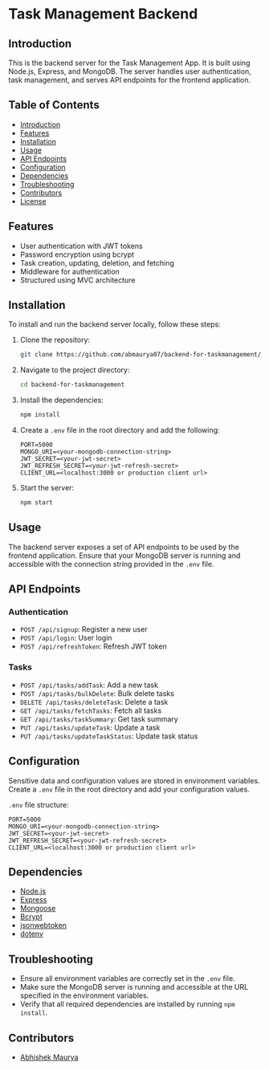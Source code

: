 # Task Management Backend

## Introduction
This is the backend server for the Task Management App. It is built using Node.js, Express, and MongoDB. The server handles user authentication, task management, and serves API endpoints for the frontend application.

## Table of Contents
- [Introduction](#introduction)
- [Features](#features)
- [Installation](#installation)
- [Usage](#usage)
- [API Endpoints](#api-endpoints)
- [Configuration](#configuration)
- [Dependencies](#dependencies)
- [Troubleshooting](#troubleshooting)
- [Contributors](#contributors)
- [License](#license)

## Features
- User authentication with JWT tokens
- Password encryption using bcrypt
- Task creation, updating, deletion, and fetching
- Middleware for authentication
- Structured using MVC architecture

## Installation
To install and run the backend server locally, follow these steps:

1. Clone the repository:
    ```bash
    git clone https://github.com/abmaurya07/backend-for-taskmanagement/
    ```
2. Navigate to the project directory:
    ```bash
    cd backend-for-taskmanagement
    ```
3. Install the dependencies:
    ```bash
    npm install
    ```
4. Create a `.env` file in the root directory and add the following:
    ```plaintext
    PORT=5000
   MONGO_URI=<your-mongodb-connection-string>
   JWT_SECRET=<your-jwt-secret>
   JWT_REFRESH_SECRET=<your-jwt-refresh-secret>
   CLIENT_URL=<localhost:3000 or production client url>
    ```

5. Start the server:
    ```bash
    npm start
    ```

## Usage
The backend server exposes a set of API endpoints to be used by the frontend application. Ensure that your MongoDB server is running and accessible with the connection string provided in the `.env` file.

## API Endpoints
### Authentication
- `POST /api/signup`: Register a new user
- `POST /api/login`: User login
- `POST /api/refreshToken`: Refresh JWT token

### Tasks
- `POST /api/tasks/addTask`: Add a new task
- `POST /api/tasks/bulkDelete`: Bulk delete tasks
- `DELETE /api/tasks/deleteTask`: Delete a task
- `GET /api/tasks/fetchTasks`: Fetch all tasks
- `GET /api/tasks/taskSummary`: Get task summary
- `PUT /api/tasks/updateTask`: Update a task
- `PUT /api/tasks/updateTaskStatus`: Update task status

## Configuration
Sensitive data and configuration values are stored in environment variables. Create a `.env` file in the root directory and add your configuration values.

`.env` file structure:
```plaintext
PORT=5000
MONGO_URI=<your-mongodb-connection-string>
JWT_SECRET=<your-jwt-secret>
JWT_REFRESH_SECRET=<your-jwt-refresh-secret>
CLIENT_URL=<localhost:3000 or production client url>
```
## Dependencies
- [Node.js](https://nodejs.org/)
- [Express](https://expressjs.com/)
- [Mongoose](https://mongoosejs.com/)
- [Bcrypt](https://www.npmjs.com/package/bcrypt)
- [jsonwebtoken](https://www.npmjs.com/package/jsonwebtoken)
- [dotenv](https://www.npmjs.com/package/dotenv)

## Troubleshooting
- Ensure all environment variables are correctly set in the `.env` file.
- Make sure the MongoDB server is running and accessible at the URL specified in the environment variables.
- Verify that all required dependencies are installed by running `npm install`.

## Contributors
- [Abhishek Maurya](https://github.com/abmaurya07)
